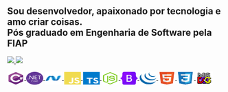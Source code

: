 ## Sou desenvolvedor, apaixonado por tecnologia e amo criar coisas. <br>Pós graduado em **Engenharia** de Software pela **FIAP**


<div align="left">
  <a href="https://github.com/michelsantana">
  <img height="180em" src="https://github-readme-stats.vercel.app/api?username=michelsantana&show_icons=true&theme=dark&include_all_commits=true&count_private=true"/>
  <img height="180em" src="https://github-readme-stats.vercel.app/api/top-langs/?username=michelsantana&theme=dark"/>
</div>
<div style="display: inline_block"><br>
  <img align="center" alt="michel-csharp" height="30" width="40" src="https://raw.githubusercontent.com/devicons/devicon/master/icons/csharp/csharp-original.svg">
  <img align="center" alt="michel-dotnetcore" height="30" width="40" src="https://raw.githubusercontent.com/devicons/devicon/master/icons/dotnetcore/dotnetcore-original.svg">
  <img align="center" alt="michel-dot-net" height="30" width="40" src="https://raw.githubusercontent.com/devicons/devicon/master/icons/dot-net/dot-net-original.svg">
  <img align="center" alt="michel-javascript" height="30" width="40" src="https://raw.githubusercontent.com/devicons/devicon/master/icons/javascript/javascript-plain.svg">
  <img align="center" alt="Mchl-Ts" height="30" width="40" src="https://raw.githubusercontent.com/devicons/devicon/master/icons/typescript/typescript-plain.svg">
  <img align="center" alt="michel-nodejs" height="30" width="40" src="https://raw.githubusercontent.com/devicons/devicon/master/icons/nodejs/nodejs-plain.svg">
  <img align="center" alt="michel-bootstrap" height="30" width="40" src="https://raw.githubusercontent.com/devicons/devicon/master/icons/bootstrap/bootstrap-original.svg">
  <img align="center" alt="michel-jquery" height="30" width="40" src="https://raw.githubusercontent.com/devicons/devicon/master/icons/jquery/jquery-original.svg">
  <img align="center" alt="michel-html5" height="30" width="40" src="https://raw.githubusercontent.com/devicons/devicon/master/icons/html5/html5-original.svg">
  <img align="center" alt="michel-css3" height="30" width="40" src="https://raw.githubusercontent.com/devicons/devicon/master/icons/css3/css3-original.svg">
  <img align="center" alt="michel-msdos" height="30" width="40" src="https://raw.githubusercontent.com/devicons/devicon/master/icons/msdos/msdos-original.svg">

  <!--<img align="right" alt="Mchl-pic" height="150" style="border-radius:50px;" src="">-->
</div>
